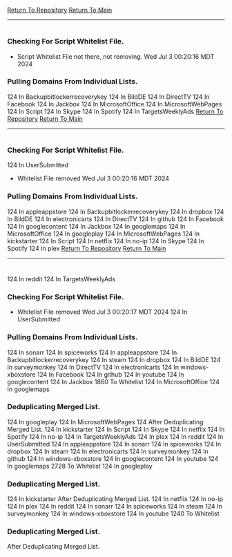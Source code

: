[Return To Repository](https://github.com/DigitalWarrior/piholeparser/)
[Return To Main](https://github.com/DigitalWarrior/piholeparser/blob/master/RecentRunLogs/Mainlog.md)
____________________________________
# 
### Checking For Script Whitelist File.
* Script Whitelist File not there, not removing. Wed Jul  3 00:20:16 MDT 2024
### Pulling Domains From Individual Lists.
124 In Backupbitlockerrecoverykey
124 In BildDE
124 In DirectTV
124 In Facebook
124 In Jackbox
124 In MicrosoftOffice
124 In MicrosoftWebPages
124 In Script
124 In Skype
124 In Spotify
124 In TargetsWeeklyAds
[Return To Repository](https://github.com/DigitalWarrior/piholeparser/)
[Return To Main](https://github.com/DigitalWarrior/piholeparser/blob/master/RecentRunLogs/Mainlog.md)
____________________________________
# 
### Checking For Script Whitelist File.
124 In UserSubmitted
* Whitelist File removed Wed Jul  3 00:20:16 MDT 2024
### Pulling Domains From Individual Lists.
124 In appleappstore
124 In Backupbitlockerrecoverykey
124 In dropbox
124 In BildDE
124 In electronicarts
124 In DirectTV
124 In github
124 In Facebook
124 In googlecontent
124 In Jackbox
124 In googlemaps
124 In MicrosoftOffice
124 In googleplay
124 In MicrosoftWebPages
124 In kickstarter
124 In Script
124 In netflix
124 In no-ip
124 In Skype
124 In Spotify
124 In plex
[Return To Repository](https://github.com/DigitalWarrior/piholeparser/)
[Return To Main](https://github.com/DigitalWarrior/piholeparser/blob/master/RecentRunLogs/Mainlog.md)
____________________________________
# 
124 In reddit
124 In TargetsWeeklyAds
### Checking For Script Whitelist File.
* Whitelist File removed Wed Jul  3 00:20:17 MDT 2024
124 In UserSubmitted
### Pulling Domains From Individual Lists.
124 In sonarr
124 In spiceworks
124 In appleappstore
124 In Backupbitlockerrecoverykey
124 In steam
124 In dropbox
124 In BildDE
124 In surveymonkey
124 In DirectTV
124 In electronicarts
124 In windows-xboxstore
124 In Facebook
124 In github
124 In youtube
124 In googlecontent
124 In Jackbox
1860 To Whitelist
124 In MicrosoftOffice
124 In googlemaps
### Deduplicating Merged List.
124 In googleplay
124 In MicrosoftWebPages
124 After Deduplicating Merged List.
124 In kickstarter
124 In Script
124 In Skype
124 In netflix
124 In Spotify
124 In no-ip
124 In TargetsWeeklyAds
124 In plex
124 In reddit
124 In UserSubmitted
124 In appleappstore
124 In sonarr
124 In spiceworks
124 In dropbox
124 In steam
124 In electronicarts
124 In surveymonkey
124 In github
124 In windows-xboxstore
124 In googlecontent
124 In youtube
124 In googlemaps
2728 To Whitelist
124 In googleplay
### Deduplicating Merged List.
124 In kickstarter
 After Deduplicating Merged List.
124 In netflix
124 In no-ip
124 In plex
124 In reddit
124 In sonarr
124 In spiceworks
124 In steam
124 In surveymonkey
124 In windows-xboxstore
124 In youtube
1240 To Whitelist
### Deduplicating Merged List.
 After Deduplicating Merged List.
